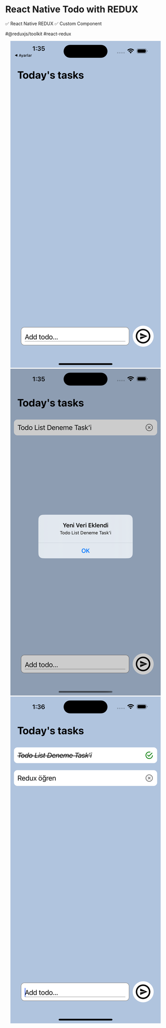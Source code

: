 # React Native Todo with REDUX

✅ React Native REDUX ✅ Custom Component

#@reduxjs/toolkit #react-redux

<p align="center" flex-direction= 'column'>
  <img width="auto" height="auto" src="https://github.com/eoakpinarr/React-Native-Todo-with-REDUX/blob/main/Simulator%20Screen%20Shot%20-%20iPhone%2014%20Pro%20Max%20-%202023-03-21%20at%2013.35.16.png?raw=true">
    <img width="auto" height="auto" src="https://github.com/eoakpinarr/React-Native-Todo-with-REDUX/blob/main/Simulator%20Screen%20Shot%20-%20iPhone%2014%20Pro%20Max%20-%202023-03-21%20at%2013.35.44.png?raw=true">
    <img width="auto" height="auto" src="https://github.com/eoakpinarr/React-Native-Todo-with-REDUX/blob/main/Simulator%20Screen%20Shot%20-%20iPhone%2014%20Pro%20Max%20-%202023-03-21%20at%2013.36.05.png?raw=true">
</p>

